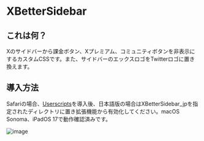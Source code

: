 # XBetterSidebar
## これは何？
Xのサイドバーから課金ボタン、Xプレミアム、コミュニティボタンを非表示にするカスタムCSSです。また、サイドバーのエックスロゴをTwitterロゴに置き換えます。
## 導入方法
Safariの場合、[Userscripts](https://apps.apple.com/jp/app/userscripts/id1463298887)を導入後、日本語版の場合はXBetterSidebar_jpを指定されたディレクトリに置き拡張機能から有効化してください。macOS Sonoma、iPadOS 17で動作確認済みです。

![image](https://github.com/hisameroid/XBetterSidebar/assets/148685749/cd792c01-07a7-437d-8c93-bc2f19eaa606)
